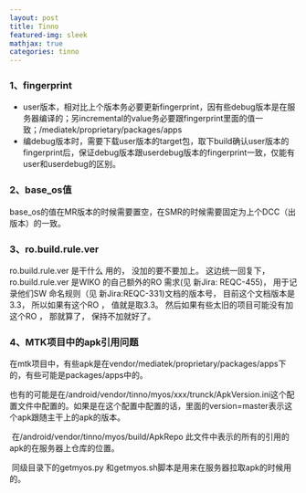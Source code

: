 ```yaml
---
layout: post
title: Tinno
featured-img: sleek
mathjax: true
categories: tinno
---
```


### 1、fingerprint

- user版本，相对比上个版本务必要更新fingerprint，因有些debug版本是在服务器编译的；另incremental的value务必要跟fingerprint里面的值一致；/mediatek/proprietary/packages/apps
- 编debug版本时，需要下载user版本的target包，取下build确认user版本的fingerprint后，保证debug版本跟userdebug版本的fingerprint一致，仅能有user和userdebug的区别。



### 2、base_os值

base_os的值在MR版本的时候需要置空，在SMR的时候需要固定为上个DCC（出版本）的一致。





### 3、ro.build.rule.ver

ro.build.rule.ver 是干什么 用的， 没加的要不要加上。 这边统一回复下， ro.build.rule.ver 是WIKO 的自己额外的RO 需求(见 新Jira: REQC-455)， 用于记录他们SW 命名规则（见 新Jira:REQC-331)文档的版本号， 目前这个文档版本是3.3， 所以如果有这个RO ， 值就是取3.3。 然后如果有些太旧的项目可能没有加这个RO ， 那就算了， 保持不加就好了。 





### 4、MTK项目中的apk引用问题

​	在mtk项目中，有些apk是在vendor/mediatek/proprietary/packages/apps下的，有些可能是packages/apps中的。

​	也有的可能是在/android/vendor/tinno/myos/xxx/trunck/ApkVersion.ini这个配置文件中配置的。如果是在这个配置中配置的话，里面的version=master表示这个apk跟随主干上的apk的版本。

​	在/android/vendor/tinno/myos/build/ApkRepo 此文件中表示的所有的引用的apk的在服务器上仓库的位置。

​	同级目录下的getmyos.py 和getmyos.sh脚本是用来在服务器拉取apk的时候用的。